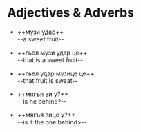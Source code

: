 # Adjectives & Adverbs

- ++музи удар++  
  --a sweet fruit--
- ++гьел музи удар це++  
  --that is a sweet fruit--
- ++гьел удар музице це++  
  --that fruit is sweat--

- ++мягъя ви у?++  
  --is he behind?--
- ++мягъя вице у?++  
  --is it the one behind>--
